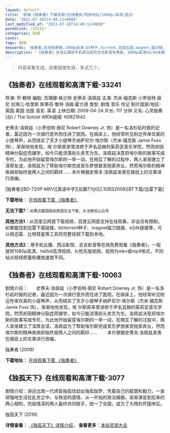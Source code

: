 ```yaml
---
layout: default
title: '剧情《独奏者》下载资源/在线播放/视频地址/1080p/高清/蓝光'
date: "2021-07-10T14:40:12+0800"
last_modified_at: "2021-07-10T14:40:12+0800"
permalink: /33241/
categories: 剧情
cover:
tags: 剧情
keywords: '独奏者,在线免费看,1080p高清,bt种子,torrent,百度云盘,magnet,磁力链,迅雷下载资源'
description: '《独奏者》在线云播放手机西瓜影院吉吉影音免费看，1080p高清bd/hd未删减完整版和tc抢先枪版，mkv/mp4格式，附带bt/torrent种子、magnet/磁力链、百度云盘、网盘资源迅雷下载链接'
---
```


>内容采集生成，如果链接失效，多试几个。


## 《独奏者》在线观看和高清下载-33241

导演: 乔·赖特 编剧: 苏珊娜·格兰特 史蒂夫·洛佩兹 主演: 杰米·福克斯 小罗伯特·唐尼 拉琪儿·哈里斯 斯蒂芬·鲁特 汤姆·霍兰德 类型: 剧情 音乐 传记 制片国家/地区: 英国 美国 法国 语言: 英语 上映日期: 2009-04-24 片长: 117 分钟 又名: 心灵独奏(台) / The Soloist IMDb链接: tt0821642

史蒂夫·洛佩兹（小罗伯特·唐尼 Robert Downey Jr. 饰）是一名洛杉矶时报的记者，最近因为一次骑行意外而住进了医院。在病床上，他经常听见附近传来优美的小提琴声，从而结实了天才小提琴手纳萨尼尔·埃尔斯（杰米·福克斯 Jamie Foxx 饰），渐渐地他发现，埃 尔斯原来曾进修于声名显赫的茱莉亚音乐学院，然而却因精神分裂症而辍学，如今只能流落街头卖艺为生。洛佩兹决意将埃尔斯的故事写成专栏，为此他开始留意埃尔斯的一举一动，在相互了解的过程中，两人渐渐建立了深厚友谊，洛佩兹为了帮助埃尔斯完成音乐梦想甚至抛家弃业，然而埃尔斯的精神疾病却始终是两人之间的羁绊…… 本片根据史蒂夫·洛佩兹发表在报纸上的文章进行改编。


[独奏者][BD-720P-MKV][英语中字][豆瓣7.1分][2.1GB][2009][BT下载/迅雷下载]

**下载地址**： [在线观看下载 《独奏者》](https://www.btdx8.com/torrent/the_soloist_2009.html) 


**无法下载?**：`如果迅雷因版权原因无法下载，关注微信公众号 `

**其他方法1**：从百度云网盘下载视频，百度云网盘支持在线观看，非会员有限制，如果能找到迅雷下载链接、bt/torrent种子、magnet磁力链接、e2dk链接等，可以用迅雷、比特彗星等工具将完整视频下载到本地。

**其他方法2**：用手机云播、西瓜影院、吉吉影音等在线免费观看《独奏者》，一般提供1080p高清、hd/bd高清视频、tc抢先版视频，视频为mkv或mp4格式，不同站点视频质量和播放速度不同。


## 《独奏者》在线观看和高清下载-10063

剧情介绍：　　史蒂夫·洛佩兹（小罗伯特·唐尼 Robert Downey Jr. 饰）是一名洛杉矶时报的记者，最近因为一次骑行意外而住进了医院。在病床上，他经常听见附近传来优美的小提琴声，从而结实了天才小提琴手纳萨尼尔·埃尔斯（杰米·福克斯 Jamie Foxx 饰），渐渐地他发现，埃 尔斯原来曾进修于声名显赫的茱莉亚音乐学院，然而却因精神分裂症而辍学，如今只能流落街头卖艺为生。洛佩兹决意将埃尔斯的故事写成专栏，为此他开始留意埃尔斯的一举一动，在相互了解的过程中，两人渐渐建立了深厚友谊，洛佩兹为了帮助埃尔斯完成音乐梦想甚至抛家弃业，然而埃尔斯的精神疾病却始终是两人之间的羁绊…… 　　本片根据史蒂夫·洛佩兹发表在报纸上的文章进行改编。


独奏者 (2009)

**下载地址**： [在线观看下载 《独奏者》](https://www.btbtdy.me/btdy/dy8692.html) 


## 《独孤天下》在线观看和高清下载-3077

剧情介绍：讲述北周一代贤臣独孤信幼女独孤伽罗，凭着自己的聪慧和毅力，一直顽强地生活在乱世之中，与杨坚的感情，从一开始的政治婚姻，渐渐演变到后来的两心相知，伉俪情深的两人最终共同联手，统一了全国，成为了大隋的开国帝后。


独孤天下 (2018)

**详情查看**： [《独孤天下》详情介绍](/movie/3077/)， **查看更多**：[本站资源大全](/movie/t/all/)

